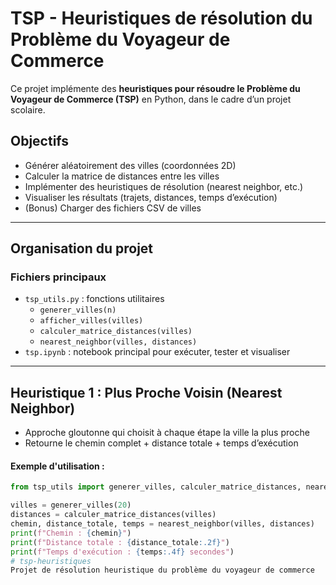 # TSP - Heuristiques de résolution du Problème du Voyageur de Commerce

Ce projet implémente des **heuristiques pour résoudre le Problème du Voyageur de Commerce (TSP)** en Python, dans le cadre d’un projet scolaire.

## Objectifs

- Générer aléatoirement des villes (coordonnées 2D)
- Calculer la matrice de distances entre les villes
- Implémenter des heuristiques de résolution (nearest neighbor, etc.)
- Visualiser les résultats (trajets, distances, temps d’exécution)
- (Bonus) Charger des fichiers CSV de villes

---

## Organisation du projet

### Fichiers principaux

- `tsp_utils.py` : fonctions utilitaires
  - `generer_villes(n)`
  - `afficher_villes(villes)`
  - `calculer_matrice_distances(villes)`
  - `nearest_neighbor(villes, distances)`
- `tsp.ipynb` : notebook principal pour exécuter, tester et visualiser

---

## Heuristique 1 : Plus Proche Voisin (Nearest Neighbor)

- Approche gloutonne qui choisit à chaque étape la ville la plus proche
- Retourne le chemin complet + distance totale + temps d’exécution

#### Exemple d'utilisation :
```python
from tsp_utils import generer_villes, calculer_matrice_distances, nearest_neighbor

villes = generer_villes(20)
distances = calculer_matrice_distances(villes)
chemin, distance_totale, temps = nearest_neighbor(villes, distances)
print(f"Chemin : {chemin}")
print(f"Distance totale : {distance_totale:.2f}")
print(f"Temps d'exécution : {temps:.4f} secondes")
# tsp-heuristiques
Projet de résolution heuristique du problème du voyageur de commerce
